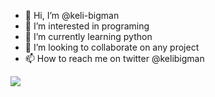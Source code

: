 - 👋 Hi, I’m @keli-bigman
- 👀 I’m interested in programing 
- 🌱 I’m currently learning python
- 💞️ I’m looking to collaborate on any project 
- 📫 How to reach me on twitter @kelibigman

<!---
keli-bigman/keli-bigman is a ✨ special ✨ repository because its `README.md` (this file) appears on your GitHub profile.
You can click the Preview link to take a look at your changes.
--->

<img src=https://www.codewars.com/users/keli-bigman/badges/large >
